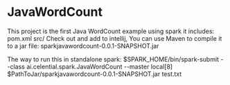 # JavaWordCount
This project is the first Java WordCount example using spark 
it includes: 
    pom.xml
    src/
Check out and add to intellij, You can use Maven to compile it to a jar file: sparkjavawordcount-0.0.1-SNAPSHOT.jar

The way to run this in standalone spark: 
$SPARK_HOME/bin/spark-submit --class ai.celential.spark.JavaWordCount --master local[8] $PathToJar/sparkjavawordcount-0.0.1-SNAPSHOT.jar test.txt

